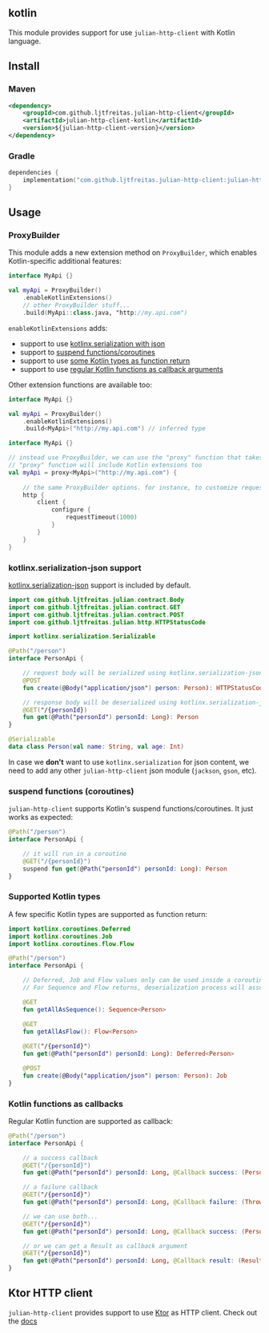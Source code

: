 ## kotlin

This module provides support for use `julian-http-client` with Kotlin language.

## Install

### Maven
```xml
<dependency>
    <groupId>com.github.ljtfreitas.julian-http-client</groupId>
    <artifactId>julian-http-client-kotlin</artifactId>
    <version>${julian-http-client-version}</version>
</dependency>
```

### Gradle
```kotlin
dependencies {
    implementation("com.github.ljtfreitas.julian-http-client:julian-http-client-kotlin:$julianHttpClientVersion")
}
```

## Usage

### ProxyBuilder

This module adds a new extension method on `ProxyBuilder`, which enables Kotlin-specific additional features:

```kotlin
interface MyApi {}

val myApi = ProxyBuilder()
    .enableKotlinExtensions()
    // other ProxyBuilder stuff...
    .build(MyApi::class.java, "http://my.api.com")
```

`enableKotlinExtensions` adds:

- support to use [kotlinx.serialization with json](#kotlinxserialization-json-support)
- support to [suspend functions/coroutines](#suspend-functions-coroutines)
- support to use [some Kotlin types as function return](#supported-kotlin-types)
- support to use [regular Kotlin functions as callback arguments](#kotlin-functions-as-callbacks)

Other extension functions are available too:

```kotlin
interface MyApi {}

val myApi = ProxyBuilder()
    .enableKotlinExtensions()
    .build<MyApi>("http://my.api.com") // inferred type
```

```kotlin
interface MyApi {}

// instead use ProxyBuilder, we can use the "proxy" function that takes a URL and a more idiomatic Kotlin builder.
// "proxy" function will include Kotlin extensions too
val myApi = proxy<MyApi>("http://my.api.com") {
    
    // the same ProxyBuilder options. for instance, to customize request timeout
    http {
        client {
            configure {
                requestTimeout(1000)
            }
        }
    }
}
```

### kotlinx.serialization-json support

[kotlinx.serialization-json](https://github.com/Kotlin/kotlinx.serialization/blob/master/docs/json.md) support is included by default.

```kotlin
import com.github.ljtfreitas.julian.contract.Body
import com.github.ljtfreitas.julian.contract.GET
import com.github.ljtfreitas.julian.contract.POST
import com.github.ljtfreitas.julian.http.HTTPStatusCode

import kotlinx.serialization.Serializable

@Path("/person")
interface PersonApi {

    // request body will be serialized using kotlinx.serialization-json
    @POST
    fun create(@Body("application/json") person: Person): HTTPStatusCode

    // response body will be deserialized using kotlinx.serialization-json
    @GET("/{personId})
    fun get(@Path("personId") personId: Long): Person
}

@Serializable
data class Person(val name: String, val age: Int)
```

In case we **don't** want to use `kotlinx.serialization` for json content, we need to add any other `julian-http-client` json module (`jackson`, `gson`, etc).

### suspend functions (coroutines)

`julian-http-client` supports Kotlin's suspend functions/coroutines. It just works as expected:

```kotlin
@Path("/person")
interface PersonApi {

    // it will run in a coroutine
    @GET("/{personId}")
    suspend fun get(@Path("personId") personId: Long): Person
}
```

### Supported Kotlin types

A few specific Kotlin types are supported as function return:

```kotlin
import kotlinx.coroutines.Deferred
import kotlinx.coroutines.Job
import kotlinx.coroutines.flow.Flow

@Path("/person")
interface PersonApi {

    // Deferred, Job and Flow values only can be used inside a coroutine.
    // For Sequence and Flow returns, deserialization process will assume that response body is a collection-like value (for example, a json array)

    @GET
    fun getAllAsSequence(): Sequence<Person>

    @GET
    fun getAllAsFlow(): Flow<Person>
    
    @GET("/{personId}")
    fun get(@Path("personId") personId: Long): Deferred<Person>

    @POST
    fun create(@Body("application/json") person: Person): Job
}
```

### Kotlin functions as callbacks

Regular Kotlin function are supported as callback:

```kotlin
@Path("/person")
interface PersonApi {

    // a success callback
    @GET("/{personId}")
    fun get(@Path("personId") personId: Long, @Callback success: (Person) -> Unit): Unit

    // a failure callback
    @GET("/{personId}")
    fun get(@Path("personId") personId: Long, @Callback failure: (Throwable) -> Unit): Unit

    // we can use both...
    @GET("/{personId}")
    fun get(@Path("personId") personId: Long, @Callback success: (Person) -> Unit, @Callback failure: (Throwable) -> Unit): Unit

    // or we can get a Result as callback argument
    @GET("/{personId}")
    fun get(@Path("personId") personId: Long, @Callback result: (Result<Person>) -> Unit): Unit
}
```

## Ktor HTTP client

`julian-http-client` provides support to use [Ktor](https://ktor.io/docs/getting-started-ktor-client.html) as HTTP client. Check out the [docs](../http-client-ktor/README.md)
